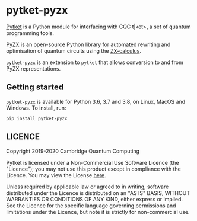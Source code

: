 # pytket-pyzx

[Pytket](https://cqcl.github.io/pytket) is a Python module for interfacing
with CQC t|ket>, a set of quantum programming tools.

[PyZX](https://github.com/Quantomatic/pyzx) is an open-source Python library for
automated rewriting and optimisation of quantum circuits using the
[ZX-calculus](http://zxcalculus.com/).

`pytket-pyzx` is an extension to `pytket` that allows conversion to and from
PyZX representations.

## Getting started

`pytket-pyzx` is available for Python 3.6, 3.7 and 3.8, on Linux, MacOS and Windows. To
install, run:

```pip install pytket-pyzx```

## LICENCE

Copyright 2019-2020 Cambridge Quantum Computing

Pytket is licensed under a Non-Commercial Use Software Licence (the "Licence");
you may not use this product except in compliance with the Licence. You may view
the License [here](https://cqcl.github.io/pytket/build/html/licence.html).

Unless required by applicable law or agreed to in writing, software distributed
under the Licence is distributed on an "AS IS" BASIS, WITHOUT WARRANTIES OR
CONDITIONS OF ANY KIND, either express or implied. See the Licence for the
specific language governing permissions and limitations under the Licence, but
note it is strictly for non-commercial use.
